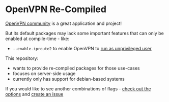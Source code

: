# OpenVPN Re-Compiled

[OpenVPN community](https://community.openvpn.net/openvpn) is a great application and project!

But its default packages may lack some important features that can only be enabled at compile-time - like:

* `--enable-iproute2` to enable OpenVPN to [run as unprivileged user](https://openvpn.net/community-resources/hardening-openvpn-security/)


This repository:
* wants to provide re-compiled packages for those use-cases
* focuses on server-side usage
* currently only has support for debian-based systems

If you would like to see another combinations of flags - [check out the options](https://github.com/ansibleguy/openvpn-recompiled/blob/main/Flags.md) and [create an issue](https://github.com/ansibleguy/openvpn-recompiled/issues)

